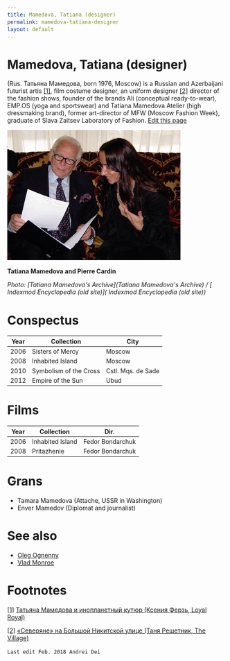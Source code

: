 ```yaml
---
title: Mamedova, Tatiana (designer)
permalink: mamedova-tatiana-designer
layout: default
---
```


# Mamedova, Tatiana (designer)

 (Rus. Татьяна Мамедова, born 1976, Moscow) is a Russian and Azerbaijani futurist artis <span id="a1">[\[1\]](#f1)</span>, film costume designer, an uniform designer <span id="a2">[\[2\]](#f2)</span> director of the fashion shows, founder of the brands Ali (conceptual ready-to-wear), EMP.OS (yoga and sportswear) and Tatiana Mamedova Atelier (high dressmaking brand), former art-director of MFW (Moscow Fashion Week), graduate of Slava Zaitsev Laboratory of Fashion. [Edit this page](http://prose.io/#indexmod/encyclopedia/edit/master/mamedova-tatiana-designer.md)

![](/images/tatiana-mamedova-pierre-cardin.jpg)

**Tatiana Mamedova and Pierre Cardin**

*Photo: [Tatiana Mamedova's Archive](Tatiana Mamedova's Archive) / [ Indexmod Encyclopedia (old site)]( Indexmod Encyclopedia (old site))*

# Conspectus

|Year|Collection|City|
|----|-----|---|
|2006|Sisters of Mercy|Moscow|
|2008|Inhabited Island|Moscow|
|2010|Symbolism of the Cross|Cstl. Mqs. de Sade|
|2012|Empire of the Sun|Ubud|

# Films

|Year|Collection|Dir.|
|----|-----|---|
|2006|Inhabited Island|Fedor Bondarchuk|
|2008|Pritazhenie|Fedor Bondarchuk|

# Grans

+ Tamara Mamedova (Attache, USSR in Washington)
+ Enver Mamedov (Diplomat and journalist)

# See also

+ [Oleg Ognenny](oleg-ognennye)
+ [Vlad Monroe](vlad-monroe)

# Footnotes

[[1]](#a1) <span id="f1"></span> [Татьяна Мамедова и инопланетный кутюр (Ксения Ферзь, Loyal Royal)](http://www.loyalroyal.me/tatyana-mamedova-i-inoplanetnyiy-kutyur/)

[[2]](#a2) <span id="f2"></span> [«Северяне» на Большой Никитской улице (Таня Решетник, The Village)](http://www.the-village.ru/village/food/place/231933-severyane)

`Last edit Feb. 2018 Andrei Dei`
